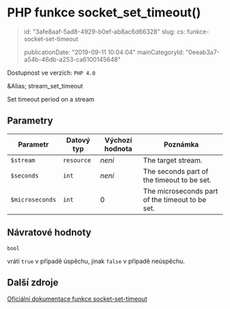 PHP funkce socket_set_timeout()
===============================

> id: "3afe8aaf-5ad8-4929-b0ef-ab8ac6d66328"
> slug:
> 	cs: funkce-socket-set-timeout
>
> publicationDate: "2019-09-11 10:04:04"
> mainCategoryId: "0eeab3a7-a54b-46db-a253-ca6100145648"

Dostupnost ve verzích: `PHP 4.0`

&Alias; <function>stream_set_timeout</function>
<p>Set timeout period on a stream


Parametry
--------------

| Parametr | Datový typ | Výchozí hodnota | Poznámka |
|-----|-----|-----|-----|
| `$stream` | `resource` | *není* | The target stream. |
| `$seconds` | `int` | *není* | The seconds part of the timeout to be set. |
| `$microseconds` | `int` | 0 | The microseconds part of the timeout to be set. |


Návratové hodnoty
----------------

`bool`

vrátí `true` v případě úspěchu, jinak `false` v případě neúspěchu.

Další zdroje
------------

[Oficiální dokumentace funkce socket-set-timeout](https://www.php.net/manual/en/function.socket-set-timeout.php)
